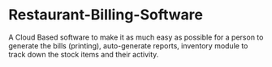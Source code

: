 # Restaurant-Billing-Software
A Cloud Based software to make it as much easy as possible for a person to generate the bills (printing), auto-generate reports, inventory module to track down the stock items and their activity.
